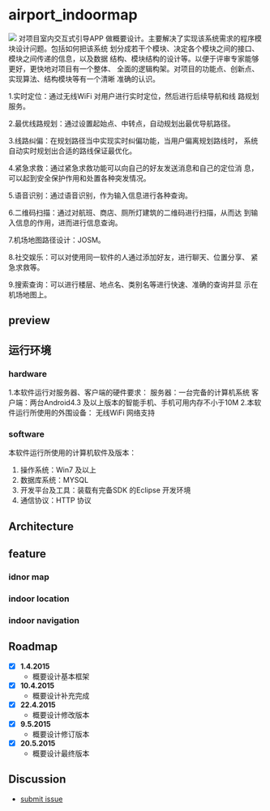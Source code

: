 # airport_indoormap
<img src="https://www.navvis.com/hubfs/NavVis_November2018/Images/maps_icon_2.png">
对项目室内交互式引导APP 做概要设计。主要解决了实现该系统需求的程序模块设计问题。包括如何把该系统
划分成若干个模块、决定各个模块之间的接口、模块之间传递的信息，以及数据
结构、模块结构的设计等。以便于评审专家能够更好，更快地对项目有一个整体、
全面的逻辑构架。对项目的功能点、创新点、实现算法、结构模块等有一个清晰
准确的认识。

1.实时定位：通过无线WiFi 对用户进行实时定位，然后进行后续导航和线
路规划服务。

2.最优线路规划：通过设置起始点、中转点，自动规划出最优导航路径。

3.线路纠偏：在规划路径当中实现实时纠偏功能，当用户偏离规划路线时，
系统自动实时规划出合适的路线保证最优化。

4.紧急求救：通过紧急求救功能可以向自己的好友发送消息和自己的定位消
息，可以起到安全保护作用和处置各种突发情况。

5.语音识别：通过语音识别，作为输入信息进行各种查询。

6.二维码扫描：通过对航班、商店、厕所灯建筑的二维码进行扫描，从而达
到输入信息的作用，进而进行信息查询。

7.机场地图路径设计：JOSM。

8.社交娱乐：可以对使用同一软件的人通过添加好友，进行聊天、位置分享、
紧急求救等。

9.搜索查询：可以进行楼层、地点名、类别名等进行快速、准确的查询并显
示在机场地图上。

## preview

## 运行环境

### hardware
1.本软件运行对服务器、客户端的硬件要求：
    服务器：一台完备的计算机系统
    客户端：两台Android4.3 及以上版本的智能手机、手机可用内存不小于10M
2.本软件运行所使用的外围设备：
    无线WiFi 网络支持

### software 
本软件运行所使用的计算机软件及版本：
1) 操作系统：Win7 及以上
2) 数据库系统：MYSQL
3) 开发平台及工具：装载有完备SDK 的Eclipse 开发环境
4) 通信协议：HTTP 协议


## Architecture

## feature

### idnor map

### indoor location

### indoor navigation

## Roadmap

- [x] **1.4.2015** 
    - 概要设计基本框架
- [x] **10.4.2015** 
    - 概要设计补充完成
- [x] **22.4.2015** 
    - 概要设计修改版本
- [x] **9.5.2015** 
    - 概要设计修订版本
- [x] **20.5.2015** 
    - 概要设计最终版本



## Discussion
- [submit issue](https://github.com/teddy-ssy/Airport_indoormap/issues/new)

